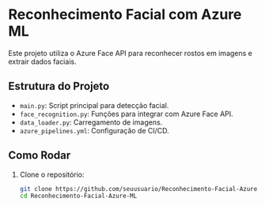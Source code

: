 # Reconhecimento Facial com Azure ML

Este projeto utiliza o Azure Face API para reconhecer rostos em imagens e extrair dados faciais.

## Estrutura do Projeto

- `main.py`: Script principal para detecção facial.
- `face_recognition.py`: Funções para integrar com Azure Face API.
- `data_loader.py`: Carregamento de imagens.
- `azure_pipelines.yml`: Configuração de CI/CD.

## Como Rodar

1. Clone o repositório:
   ```bash
   git clone https://github.com/seuusuario/Reconhecimento-Facial-Azure-ML.git
   cd Reconhecimento-Facial-Azure-ML
